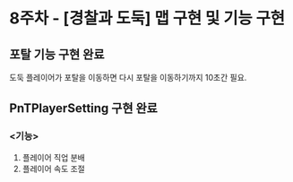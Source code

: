 # 8주차 - [경찰과 도둑] 맵 구현 및 기능 구현

## 포탈 기능 구현 완료
도둑 플레이어가 포탈을 이동하면 다시 포탈을 이동하기까지 10초간 필요.

## PnTPlayerSetting 구현 완료
### <기능>
1. 플레이어 직업 분배
2. 플레이어 속도 조절
